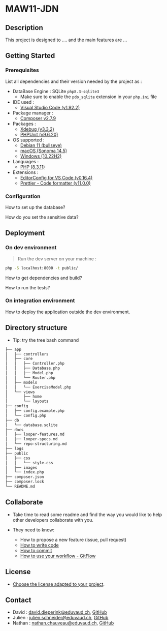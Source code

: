 # MAW11-JDN

## Description

This project is designed to .... and the main features are ...

## Getting Started

### Prerequisites

List all dependencies and their version needed by the project as :

-   DataBase Engine : SQLite `php8.3-sqlite3`
    -   Make sure to enable the `pdo_sqlite` extension in your `php.ini` file
-   IDE used :
    -   [Visual Studio Code (v1.92.2)](https://code.visualstudio.com/updates/v1_92)
-   Package manager :
    -   [Composer v2.7.9](https://getcomposer.org/download/)
-   Packages :
    -   [Xdebug (v3.3.2)](https://xdebug.org/docs/install)
    -   [PHPUnit (v9.6.20)](https://docs.phpunit.de/en/11.3/installation.html#installing-phpunit-with-composer)
-   OS supported :
    -   [Debian 11 (bullseye)](https://www.debian.org/releases/bullseye/debian-installer/index)
    -   [macOS (Sonoma 14.5)](https://www.iclarified.com/91544/where-to-download-macos-sonoma)
    -   [Windows (10.22H2)](https://www.microsoft.com/fr-fr/software-download/windows10%20)
-   Languages :
    -   [PHP (8.3.11)](https://www.php.net/downloads.php)
-   Extensions :
    -   [EditorConfig for VS Code (v0.16.4)](https://marketplace.visualstudio.com/items?itemName=EditorConfig.EditorConfig)
    -   [Prettier - Code formatter (v11.0.0)](https://marketplace.visualstudio.com/items?itemName=esbenp.prettier-vscode)

### Configuration

How to set up the database?

How do you set the sensitive data?

## Deployment

### On dev environment

> Run the dev server on your machine :

```bash
php -S localhost:8000 -t public/
```

How to get dependencies and build?

How to run the tests?

### On integration environment

How to deploy the application outside the dev environment.

## Directory structure

-   Tip: try the tree bash command

```bash
├── app
│   ├── controllers
│   ├── core
│   │   ├── Controller.php
│   │   ├── Database.php
│   │   ├── Model.php
│   │   └── Router.php
│   ├── models
│   │   └── ExerciseModel.php
│   └── views
│       ├── home
│       └── layouts
├── config
│   ├── config.example.php
│   └── config.php
├── db
│   └── database.sqlite
├── docs
│   ├── looper-features.md
│   ├── looper-specs.md
│   └── repo-structuring.md
├── logs
├── public
│   ├── css
│   │   └── style.css
│   ├── images
│   └── index.php
├── composer.json
├── composer.lock
└── README.md
```

## Collaborate

-   Take time to read some readme and find the way you would like to help other developers collaborate with you.

-   They need to know:
    -   How to propose a new feature (issue, pull request)
    -   [How to write code](https://www.php-fig.org/psr/psr-12/)
    -   [How to commit](https://www.conventionalcommits.org/en/v1.0.0/)
    -   [How to use your workflow - GitFlow](https://nvie.com/posts/a-successful-git-branching-model/)

## License

-   [Choose the license adapted to your project](https://docs.github.com/en/repositories/managing-your-repositorys-settings-and-features/customizing-your-repository/licensing-a-repository).

## Contact

-   David : <david.dieperink@eduvaud.ch>, [GitHub](https://github.com/dieperid)
-   Julien : <julien.schneider@eduvaud.ch>, [GitHub](https://github.com/T5uy0)
-   Nathan : <nathan.chauveau@eduvaud.ch>, [GitHub](https://github.com/NathanChauveau)
